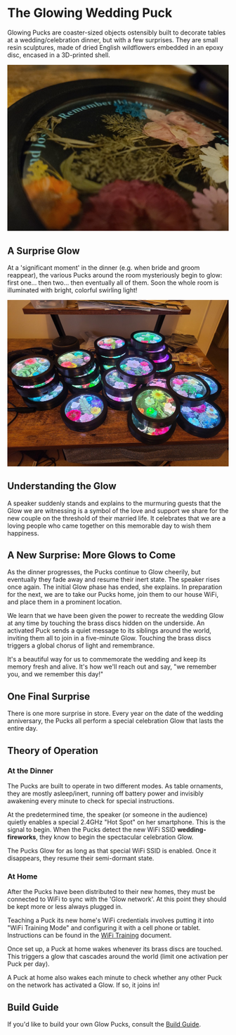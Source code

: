 # The Glowing Wedding Puck

Glowing Pucks are coaster-sized objects ostensibly built to decorate tables at a wedding/celebration dinner, but with a few surprises.  They are small resin sculptures, made of dried English wildflowers embedded in an epoxy disc, encased in a 3D-printed shell.

![Pre-glow Puck](Images/Puck.jpg)

## A Surprise Glow

At a 'significant moment' in the dinner (e.g. when bride and groom reappear), the various Pucks around the room mysteriously begin to glow: first one... then two... then eventually all of them.  Soon the whole room is illuminated with bright, colorful swirling light!

![Glowing Pucks](Images/Glowing-Pucks.jpg)

## Understanding the Glow

A speaker suddenly stands and explains to the murmuring guests that the  Glow we are witnessing is a symbol of the love and support we share for the new couple on the threshold of their married life.  It celebrates that we are a loving people who came together on this memorable day to wish them happiness.

## A New Surprise: More Glows to Come

As the dinner progresses, the Pucks continue to Glow cheerily, but eventually they fade away and resume their inert state. The speaker rises once again.  The initial Glow phase has ended, she explains. In preparation for the next, we are to take our Pucks home, join them to our house WiFi, and place them in a prominent location.

We learn that we have been given the power to recreate the wedding Glow at any time by touching the brass discs hidden on the underside.  An activated Puck sends a quiet message to its siblings around the world, inviting them all to join in a five-minute Glow. Touching the brass discs triggers a global chorus of light and remembrance.

It's a beautiful way for us to commemorate the wedding and keep its memory fresh and alive.  It's how we'll reach out and say, "we remember you, and we remember this day!"

## One Final Surprise

There is one more surprise in store.  Every year on the date of the wedding anniversary, the Pucks all perform a special celebration Glow that lasts the entire day.

## Theory of Operation

### At the Dinner

The Pucks are built to operate in two different modes.  As table ornaments, they are mostly asleep/inert, running off battery power and invisibly awakening every minute to check for special instructions.

At the predetermined time, the speaker (or someone in the audience) quietly enables a special 2.4GHz "Hot Spot" on her smartphone.  This is the signal to begin.  When the Pucks detect the new WiFi SSID **wedding-fireworks**, they know to begin the spectacular celebration Glow.

The Pucks Glow for as long as that special WiFi SSID is enabled.  Once it disappears, they resume their semi-dormant state.

### At Home

After the Pucks have been distributed to their new homes, they must be connected to WiFi to sync with the 'Glow network'.  At this point they should be kept more or less always plugged in.

Teaching a Puck its new home's WiFi credentials involves putting it into "WiFi Training Mode" and configuring it with a cell phone or tablet. Instructions can be found in the [WiFi Training](WiFi-Training.md) document.

Once set up, a Puck at home wakes whenever its brass discs are touched.  This triggers a glow that cascades around the world (limit one activation per Puck per day).

A Puck at home also wakes each minute to check whether any other Puck on the network has activated a Glow.  If so, it joins in!

## Build Guide

If you'd like to build your own Glow Pucks, consult the [Build Guide](Build-Guide.md).
